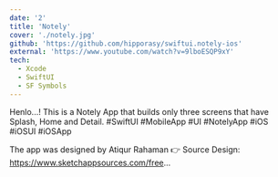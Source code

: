 ```yaml
---
date: '2'
title: 'Notely'
cover: './notely.jpg'
github: 'https://github.com/hipporasy/swiftui.notely-ios'
external: 'https://www.youtube.com/watch?v=9lboESQP9xY'
tech:
  - Xcode
  - SwiftUI
  - SF Symbols
---
```


Henlo...!
This is a Notely App that builds only three screens that have Splash, Home and Detail. #SwiftUI #MobileApp #UI #NotelyApp #iOS #iOSUI #iOSApp

The app was designed by Atiqur Rahaman
👉 Source Design: https://www.sketchappsources.com/free...
